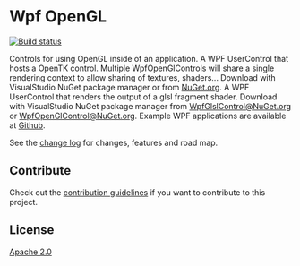 # Wpf OpenGL

[![Build status](https://ci.appveyor.com/api/projects/status/reevo7tsncwty1cs?svg=true)](https://ci.appveyor.com/project/danielscherzer/wpfopenglcontrol)

Controls for using OpenGL inside of an application.
A WPF UserControl that hosts a OpenTK control. Multiple WpfOpenGlControls will share a single rendering context to allow sharing of textures, shaders... Download with VisualStudio NuGet package manager or from [NuGet.org](https://www.nuget.org/packages/WpfOpenGlControl/).
A WPF UserControl that renders the output of a glsl fragment shader. Download with VisualStudio NuGet package manager from [WpfGlslControl@NuGet.org](https://www.nuget.org/packages/WpfGlslControl/) or
[WpfOpenGlControl@NuGet.org](https://www.nuget.org/packages/WpfOpenGlControl/). 
Example WPF applications are available at [Github](https://github.com/danielscherzer/WpfOpenGL/tree/master/examples). 

See the [change log](CHANGELOG.md) for changes, features and road map.

## Contribute
Check out the [contribution guidelines](CONTRIBUTING.md)
if you want to contribute to this project.

## License
[Apache 2.0](LICENSE)